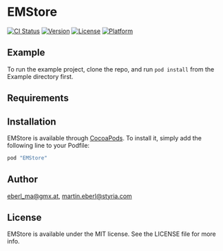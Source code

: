 # EMStore

[![CI Status](http://img.shields.io/travis/eberl_ma@gmx.at/EMStore.svg?style=flat)](https://travis-ci.org/eberl_ma@gmx.at/EMStore)
[![Version](https://img.shields.io/cocoapods/v/EMStore.svg?style=flat)](http://cocoapods.org/pods/EMStore)
[![License](https://img.shields.io/cocoapods/l/EMStore.svg?style=flat)](http://cocoapods.org/pods/EMStore)
[![Platform](https://img.shields.io/cocoapods/p/EMStore.svg?style=flat)](http://cocoapods.org/pods/EMStore)

## Example

To run the example project, clone the repo, and run `pod install` from the Example directory first.

## Requirements

## Installation

EMStore is available through [CocoaPods](http://cocoapods.org). To install
it, simply add the following line to your Podfile:

```ruby
pod "EMStore"
```

## Author

eberl_ma@gmx.at, martin.eberl@styria.com

## License

EMStore is available under the MIT license. See the LICENSE file for more info.
